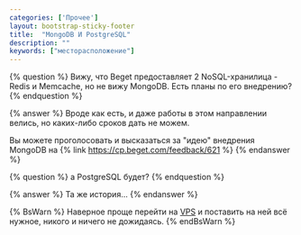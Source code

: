 ```yaml
---
categories: ['Прочее']
layout: bootstrap-sticky-footer
title:  "MongoDB И PostgreSQL"
description: ""
keywords: ["месторасположение"]
--- 
```

{% question %}
Вижу, что Beget предоставляет 2 NoSQL-хранилица - Redis и Memcache, но не вижу MongoDB. Есть планы по его внедрению?
{% endquestion %}

{% answer %}
Вроде как есть, и даже работы в этом направлении велись, но каких-либо сроков дать не можем.

Вы можете проголосовать и высказаться за "идею" внедрения MongoDB на {% link https://cp.beget.com/feedback/621 %}
{% endanswer %}

{% question %}
а PostgreSQL будет?
{% endquestion %}

{% answer %}
Та же история...
{% endanswer %}

{% BsWarn %}
Наверное проще перейти на [VPS](https://beget.com/ru/vps) и поставить на ней всё нужное, никого и ничего не дожидаясь.
{% endBsWarn %}
